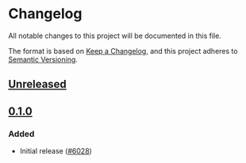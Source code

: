 # Changelog

All notable changes to this project will be documented in this file.

The format is based on [Keep a Changelog](https://keepachangelog.com/en/1.0.0/),
and this project adheres to [Semantic Versioning](https://semver.org/spec/v2.0.0.html).

## [Unreleased]

## [0.1.0]

### Added

- Initial release ([#6028](https://github.com/MetaMask/core/pull/6028))

[Unreleased]: https://github.com/MetaMask/core/compare/@metamask/network-enablement-controller@0.1.0...HEAD
[0.1.0]: https://github.com/MetaMask/core/releases/tag/@metamask/network-enablement-controller@0.1.0
